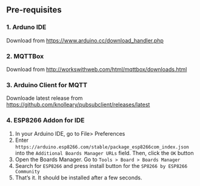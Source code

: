 ## Pre-requisites

### 1. Arduno IDE

Download from https://www.arduino.cc/download_handler.php

### 2. MQTTBox

Download from http://workswithweb.com/html/mqttbox/downloads.html

### 3. Arduino Client for MQTT

Downloade latest release from https://github.com/knolleary/pubsubclient/releases/latest

### 4. ESP8266 Addon for IDE

1. In your Arduino IDE, go to File> Preferences
2. Enter `https://arduino.esp8266.com/stable/package_esp8266com_index.json` into the `Additional Boards Manager URLs` field. Then, click the `OK` button
3. Open the Boards Manager. Go to `Tools > Board > Boards Manager`
4. Search for `ESP8266` and press install button for the `SP8266 by ESP8266 Community`
5. That’s it. It should be installed after a few seconds.
